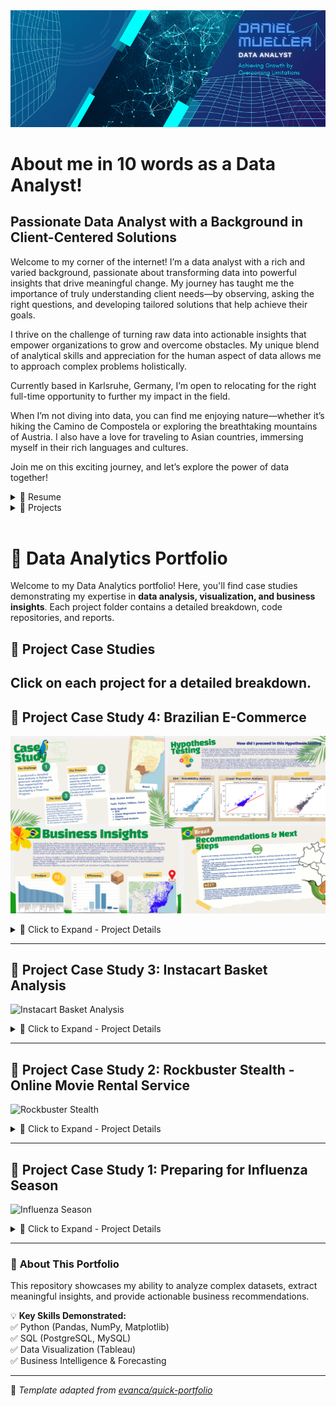 <link rel="stylesheet" href="styles.css">

<img src="images/Data Analytics 2.png"/>

# About me in 10 words as a Data Analyst!
<h2 class="about-heading">Passionate Data Analyst with a Background in Client-Centered Solutions</h2>

Welcome to my corner of the internet! I’m a data analyst with a rich and varied background, passionate about transforming data into powerful insights that drive meaningful change. My journey has taught me the importance of truly understanding client needs—by observing, asking the right questions, and developing tailored solutions that help achieve their goals.

I thrive on the challenge of turning raw data into actionable insights that empower organizations to grow and overcome obstacles. My unique blend of analytical skills and appreciation for the human aspect of data allows me to approach complex problems holistically.

Currently based in Karlsruhe, Germany, I’m open to relocating for the right full-time opportunity to further my impact in the field.

When I’m not diving into data, you can find me enjoying nature—whether it’s hiking the Camino de Compostela or exploring the breathtaking mountains of Austria. I also have a love for traveling to Asian countries, immersing myself in their rich languages and cultures.

Join me on this exciting journey, and let’s explore the power of data together!
<br>

<details>
  <summary>📃 Resume</summary>
<br>
Experience<br>

Here is a quick overview for you. You can also click the following link to visit my LinkedIn profile for full details about my work history and educational background<br>
<a href="https://www.linkedin.com/in/daniel-müller-profile/">
  <img src="https://img.shields.io/badge/linkedin-%230077B5.svg?&style=for-the-badge&logo=linkedin&logoColor=white" alt="LinkedIn Profile"/>
</a>
<br><br>
Feel free to download my complete resume from<br>
<a href="https://drive.google.com/file/d/1AyPYACmAiGfu91brKuZabJCuLaJeeMuW/view?usp=drive_link/">
  <img src="https://img.shields.io/badge/googledrive-4285F4?style=for-the-badge&logo=googledrive&logoColor=white"/>
</a>
<br><br>
🧑‍💼 Instructor <br>
📆 April 2020 - December 2023<br>
📍 British Culture Academy, Kawaguchi/Japan
<br><br>
Impact: <br>
Increased class enrollment by 30% within one year, launched 10 new classes, and secured a new school partnership, expanding the Academy’s reach and service offerings.<br><br>

🧑‍💼 Nutrition Coach & Sales <br>
📆 July 2013 - December 2018<br>
📍 Sportstudio vitafit GmbH, Dreieich/Germany
<br><br>
Impact: <br>
Achieved a 70% conversion rate of new walk-in clients and established a specialized nutrition course held three times a year, significantly boosting service offerings and client loyalty.
<br><br>
</details>

<details>
  <summary>📁 Projects</summary>
  
Projects

Here is a quick overview for you. You can also click the following link to visit my GitHub profile for more details about the projects I have done so far: 

<a href="https://danielsdata91.github.io/">
  <img src="https://img.shields.io/badge/GitHub-100000?style=for-the-badge&logo=github&logoColor=white" alt="GitHub Profile"/>
</a>
<br><br>

- 👨‍💻 Costum Analyst<br>
  📆 April 2025<br>
  📍 CareerFoundry - Berlin/Germany<br>
  📁 Project Title: ClimateWins<br>
  🧰 SKills:<br>
  <img align="left" src="https://img.shields.io/badge/Python-FFD43B?style=for-the-badge&logo=python&logoColor=blue" />
  <img align="left" src="https://img.shields.io/badge/Jupyter-F37626.svg?&style=for-the-badge&logo=Jupyter&logoColor=white" />
  <img align="left" src="https://img.shields.io/badge/Tableau-E97627?style=for-the-badge&logo=Tableau&logoColor=white" />
  <img align="lreft" src="https://img.shields.io/badge/Canva-%2300C4CC.svg?&style=for-the-badge&logo=Canva&logoColor=white" />
  <br><br>

- 👨‍💻 Costum Analyst<br>
  📆 February 2025<br>
  📍 CareerFoundry - Berlin/Germany<br>
  📁 Project Title: Brazil E-Commerce Analysis<br>
  🧰 SKills:<br>
  <img align="left" src="https://img.shields.io/badge/Python-FFD43B?style=for-the-badge&logo=python&logoColor=blue" />
  <img align="left" src="https://img.shields.io/badge/Jupyter-F37626.svg?&style=for-the-badge&logo=Jupyter&logoColor=white" />
  <img align="left" src="https://img.shields.io/badge/Tableau-E97627?style=for-the-badge&logo=Tableau&logoColor=white" />
  <img align="lreft" src="https://img.shields.io/badge/Canva-%2300C4CC.svg?&style=for-the-badge&logo=Canva&logoColor=white" />
  <br><br>

- 👨‍💻 Marketing Analyst<br>
  📆 October 2024<br>
  📍 CareerFoundry - Berlin/Germany<br>
  📁 Project Title: Instacart Basket Analysis<br>
  🧰 SKills:<br>
  <img align="left" src="https://img.shields.io/badge/Python-FFD43B?style=for-the-badge&logo=python&logoColor=blue" />
  <img align="left" src="https://img.shields.io/badge/Jupyter-F37626.svg?&style=for-the-badge&logo=Jupyter&logoColor=white" />
  <img align="left" src="https://img.shields.io/badge/PostgreSQL-316192?style=for-the-badge&logo=postgresql&logoColor=white" />
  <br><br>

- 👨‍💻 Data Analyst<br>
  📆 September 2024<br>
  📍 CareerFoundry - Berlin/Germany<br>
  📁 Project Title: Rockbuster Stealth Analysis<br>
  🧰 Skills:<br>
  <img align="left" src="https://img.shields.io/badge/Tableau-E97627?style=for-the-badge&logo=Tableau&logoColor=white" />
  <img align="left" src="https://img.shields.io/badge/Microsoft_Excel-217346?style=for-the-badge&logo=microsoft-excel&logoColor=white" />
  <img align="left" src="https://img.shields.io/badge/PostgreSQL-316192?style=for-the-badge&logo=postgresql&logoColor=white" />
  <img align="lreft" src="https://img.shields.io/badge/Canva-%2300C4CC.svg?&style=for-the-badge&logo=Canva&logoColor=white" />
  <br><br>

</details>
<br>

# 📂 Data Analytics Portfolio

Welcome to my Data Analytics portfolio! Here, you'll find case studies demonstrating my expertise in **data analysis, visualization, and business insights**. Each project folder contains a detailed breakdown, code repositories, and reports.

## 📁 Project Case Studies
Click on each project for a **detailed breakdown**.
---

## 📌 Project Case Study 4: Brazilian E-Commerce
![Brazilian E-Commerce Analysis](https://github.com/DanielsData91/danielsdata91.github.io/blob/master/images/Collage%20Brazil%20E-Commerce%20Analysis.png)

<details>
  <summary>📂 Click to Expand - Project Details</summary>

### 1️⃣ Introduction
**Challenge:**  
I conducted a detailed data analysis in Python to generate valuable insights that supported the marketing team in developing a Franchise Program.

**Process:**  
Utilized Python to explore and analyze multiple datasets, applying complex functions to assess marketing performance and answer critical business questions. Conducted insightful analyses to test hypotheses.

**Goal:**  
Identified top-performing products by evaluating revenue, quantity sold, and average review scores. Assessed shipping performance and analyzed high-lifetime-value customers. These insights informed a data-driven approach to initiate the development of a Franchise Program in the western regions of Brazil.

### 2️⃣ Process of Hypothesis Testing
- **Step 1:** EDA - Relationship Analysis
- **Step 2:** Linear Regression Analysis
- **Step 3:** Cluster Analysis

### 3️⃣ Business Insights
- **Revenue Analysis - Avg. Rev. per Order**
  - The Security and Services, Furniture, and Office Furniture categories generate the highest average revenue per order.
    1: Security and Services: **R$162.26**
    2: Furniture: **R$158.39**
    3: Office furniture: **R$145.82**


- **Efficiency Analysis**
Delivery Status:

On-Time: 80073 shippings / **93.57%**
Delayed: 5506 shippings / **6.43%**


- **Customer Analysis**
- High Lifetime Value Customers are concentrated in 

1: Praia Grande **(R$1.145)**
2: Niteroi **(R$1.126)**
3: Belo Horizonte **(R$1.083)**

### 4️⃣ Recommendations
- **Focus on High-Value States:** Prioritize expanding in São Paulo, Rio de Janeiro, and Minas Gerais due to high revenue potential.
- **Leverage High Lifetime Value Customers:** Engage top customers in Praia Grande, Niterói, and Belo Horizonte with loyalty programs and targeted offers.
- **Optimize Top-Selling Categories:** Strengthen product offerings in Bed Bath Table, Computers Accessories, and Health Beauty categories.
- **Improve Delivery Communication:** Capitalize on early deliveries by promoting reliable and fast delivery as a competitive advantage.
- **Maintain Customer Satisfaction:** Continue focusing on product quality and service to maintain positive reviews and strengthen customer loyalty.
- **Explore Seasonal Promotions:** Investigate causes of sales dips in June-July and develop promotional campaigns to counteract this trend.


### 5️⃣ Next Steps
- **Detailed Market Analysis:** Conduct a deeper regional analysis focusing on customer preferences and local competition.
- **Customer Retention Strategies:** Implement targeted marketing campaigns and loyalty programs for high-value customers.
- **Operational Efficiency:** Investigate logistics partners and processes to maintain or improve early delivery performance.
- **Product Expansion:** Evaluate potential for expanding high-performing categories into underpenetrated regions.
- **Seasonality Research:** Further investigate the June-July sales dip to determine underlying causes and refine promotional strategies accordingly.

📎 **Resources:**  
🔗 [🐍 Python Code](https://github.com/DanielsData91/Brazilian-E-Commerce-Analysis/blob/main/Brazil%20E_Commerce_Analysis.ipynb)  
🔗 [📂 Case Study Files](https://drive.google.com/file/d/1xqplsiywyXzsuqX2Yj2TAv9MOJSY7_Wk/view?usp=drive_link)

</details>

---

## 📌 Project Case Study 3: Instacart Basket Analysis
![Instacart Basket Analysis](https://github.com/DanielsData91/danielsdata91.github.io/blob/master/images/Collage%20Case%20Study%20Instacart.png)

<details>
  <summary>📂 Click to Expand - Project Details</summary>

### 1️⃣ Introduction
**Problem:**  
Developing data-driven marketing strategies for Instacart based on customer purchase behavior.

**Process:**  
- Performed exploratory analysis in **Python** to classify demographics and analyze purchasing trends.  
- Used **aggregations** to identify **peak order times** and customer loyalty metrics.

**Goal:**  
Identify profitable time frames for advertisements and optimize product targeting.

### 2️⃣ Customer Ordering Habits
- Customers **order most frequently between 10 AM - 4 PM**.
- **Loyal customers** reorder within **8 days**.
- **Sunday & Monday** are the busiest days.
- **Produce** is the most popular category.

### 3️⃣ Customer Profiling Insights
- **High-revenue customers** belong to specific age groups.  
- Married individuals with **1-2 dependents** contribute the most to sales.

### 4️⃣ Challenges & Solutions
- **NaN Values:** Fixed by redefining frequency flags in customer data.  
- **Incorrect busiest hours:** Recalculated order expenditures to correct peak-time misinterpretations.

### 5️⃣ Conclusion & Recommendations
- **Target off-peak hours (Wed/Thu) for ad campaigns.**  
- **Promote high-demand products** (e.g., produce).  
- **Engage loyal customers** with incentives every ~8 days.

📎 **Resources:**  
🔗 [📜 Final Report](https://docs.google.com/spreadsheets/d/14rczGgmBJOYZWz8Xh7ZP6FYDQdYgK3tb/edit?usp=drive_link)  
🔗 [🐍 Python Code](https://github.com/DanielsData91/Instacart-Basket-Analysis)  
🔗 [📂 Case Study Files](https://drive.google.com/file/d/1EoxlccECVwob6XTRJlb8JcdDoxHbz4GC/view?usp=drive_link)

</details>

---

## 📌 Project Case Study 2: Rockbuster Stealth - Online Movie Rental Service
![Rockbuster Stealth](https://github.com/DanielsData91/danielsdata91.github.io/blob/master/images/Collage%20Case%20Study%20Rockbuster.png)

<details>
  <summary>📂 Click to Expand - Project Details</summary>

### 1️⃣ Introduction
**Challenge:**  
Provide data-driven insights for Rockbuster’s **digital streaming launch strategy**.

**Process:**  
- Used **PostgreSQL** to analyze **sales performance** & **customer behavior**.  
- Applied **geospatial analysis** to identify **high-value markets**.  

**Goal:**  
Define **key markets** & **high-value customer segments** to maximize revenue.

### 2️⃣ Business Insights & Key Findings
- **Top-performing movie genres**: Sports, Sci-Fi, Animation.  
- **Asia** contributes **40% of total revenue** (focus market).  
- **Customer lifetime value varies across regions** → strategic regional marketing is essential.

### 3️⃣ Conclusion & Recommendations
- **Expand digital library** with high-demand movie genres.  
- **Strengthen campaigns in Asia** (high revenue contribution).  
- **Introduce loyalty programs** for high-value customers.

📎 **Resources:**  
🔗 [💾 SQL Code](https://github.com/DanielsData91/Rockbuster-Stealth-Project/tree/main/SQL%20Code)  
🔗 [📂 Case Study Files](https://drive.google.com/file/d/1V3kQ9nkyfYVaXbztePThmmGVTzqdR1q3/view?usp=drive_link)

</details>

---

## 📌 Project Case Study 1: Preparing for Influenza Season
![Influenza Season](https://github.com/DanielsData91/danielsdata91.github.io/blob/master/images/Collage%20Case%20Study%20CDC.png)

<details>
  <summary>📂 Click to Expand - Project Details</summary>

### 1️⃣ Introduction
**Problem:**  
Healthcare staffing agencies need to optimize **hospital resource allocation** based on **influenza trends**.

**Approach:**  
- **Analyzed seasonal patterns** to **predict peak outbreaks**.  
- **Used demographic insights** to **identify vulnerable populations**.

**Goal:**  
Optimize **medical staff distribution** & reduce seasonal strain.

### 2️⃣ Data-Driven Approach
- **Who?** Elderly (65+ years) = highest mortality risk.  
- **Where?** **Southern USA** has the highest impact.  
- **When?** Peak flu season: **November → April**.

### 3️⃣ Conclusion & Recommendations
- **Run vaccine awareness campaigns** in high-risk states (potential 20% infection reduction).  
- **Educate communities** on flu risks (aiming for 30% higher vaccine uptake).  
- **Optimize staff deployment** based on seasonal forecasting.

📎 **Resources:**  
🔗 [📊 Tableau Dashboard](https://public.tableau.com/shared/YQ6WCNN4P?:display_count=n&:origin=viz_share_link)  
🔗 [📂 Case Study Files](https://drive.google.com/file/d/1yu3zcjjm7o2ihsS3ddsNmiHr2e7kxUJl/view?usp=drive_link)

</details>

---

### 🎯 **About This Portfolio**
This repository showcases my ability to analyze complex datasets, extract meaningful insights, and provide actionable business recommendations.

💡 **Key Skills Demonstrated:**  
✅ Python (Pandas, NumPy, Matplotlib)  
✅ SQL (PostgreSQL, MySQL)  
✅ Data Visualization (Tableau)  
✅ Business Intelligence & Forecasting  

---

📝 *Template adapted from [evanca/quick-portfolio](https://github.com/evanca/quick-portfolio)*
